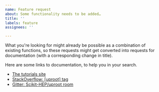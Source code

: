 ```yaml
---
name: Feature request
about: Some functionality needs to be added…
title: ''
labels: feature
assignees: ''

---
```


What you're looking for might already be possible as a combination of existing functions, so these requests might get converted into requests for documentation (with a corresponding change in title).

Here are some links to documentation, to help you in your search.

   * [The tutorials site](https://uproot4.readthedocs.io/)
   * [StackOverflow: [uproot] tag](https://stackoverflow.com/questions/tagged/uproot)
   * [Gitter: Scikit-HEP/uproot room](https://gitter.im/Scikit-HEP/uproot)
